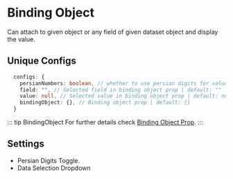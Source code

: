 # Binding Object

Can attach to given object or any field of given dataset object and display the value.

## Unique Configs

```ts
  configs: {
    persianNumbers: boolean, // whether to use persian digits for value | default: false
    field: "", // Selected field in binding object prop | default: ""
    value: null, // Selected value in binding object prop | default: null
    bindingObject: {}, // Binding object prop | default: {}
  }
```

::: tip BindingObject 
  For further details check [Binding Object Prop](/props/bindingobject).
:::

## Settings

- Persian Digits Toggle.
- Data Selection Dropdown
